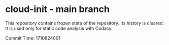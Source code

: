 # cloud-init - main branch

This repository contains frozen state of the repository.
Its history is cleared. It is used only for static code
analysis with Codacy.

Commit Time: 1710824001